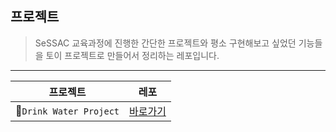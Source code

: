 
## 프로젝트

> SeSSAC 교육과정에 진행한 간단한 프로젝트와 평소 구현해보고 싶었던 기능들을 토이 프로젝트로 만들어서 정리하는 레포입니다.

***

| 프로젝트 | 레포 |
| :-: | :-: |
| 🥛`Drink Water Project` | [바로가기](https://github.com/Brandnew-one/SSAC/tree/master/SeSSACDrinkWater) |



